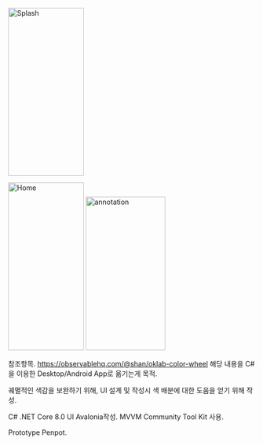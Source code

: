 <img width="154" height="342" alt="Splash" src="https://github.com/user-attachments/assets/93e28d34-996f-48ac-9995-f9a4b2780f99" /><br>

<img width="154" height="342" alt="Home" src="https://github.com/user-attachments/assets/d62c99b3-c638-4df6-9c75-e3231be3f4ef" />
<img width="162" height="313" alt="annotation" src="https://github.com/user-attachments/assets/bd06bc0b-0788-470f-b45c-c23561767b7b" />


참조항목.
https://observablehq.com/@shan/oklab-color-wheel
해당 내용을 C#을 이용한 Desktop/Android App로 옮기는게 목적.

궤멸적인 색감을 보완하기 위해, UI 설계 및 작성시 색 배분에 대한 도움을 얻기 위해 작성.

C# .NET Core 8.0
UI Avalonia작성. MVVM Community Tool Kit 사용.

Prototype Penpot.
